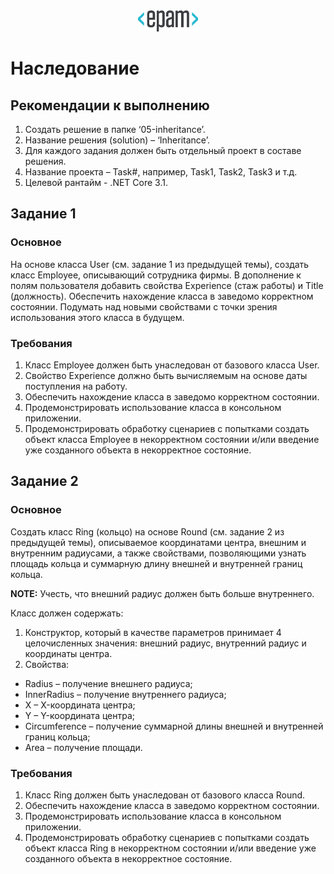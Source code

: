 <div style="text-align:center"><img src="media\epam_logo.png" style="width:1in;height:0.35417in" /></div>


# Наследование

##  Рекомендации к выполнению

1.  Создать решение в папке ‘05-inheritance’.
2.  Название решения (solution) – ‘Inheritance’.
3.  Для каждого задания должен быть отдельный проект в составе решения.
4.  Название проекта – Task\#, например, Task1, Task2, Task3 и т.д.
5.  Целевой рантайм - .NET Core 3.1.

## Задание 1

### Основное

На основе класса User (см. задание 1 из предыдущей темы), создать класс Employee, описывающий сотрудника фирмы. В дополнение к полям пользователя добавить свойства Experience (стаж работы) и Title (должность). Обеспечить нахождение класса в заведомо корректном состоянии. Подумать над новыми свойствами с точки зрения использования этого класса в будущем.

### Требования

1.  Класс Employee должен быть унаследован от базового класса User.
2.  Свойство Experience должно быть вычисляемым на основе даты поступления на работу.
3.  Обеспечить нахождение класса в заведомо корректном состоянии.
4.  Продемонстрировать использование класса в консольном приложении.
5.  Продемонстрировать обработку сценариев с попытками создать объект класса Employee в некорректном состоянии и/или введение уже созданного объекта в некорректное состояние.

## Задание 2

### Основное 

Создать класс Ring (кольцо) на основе Round (см. задание 2 из предыдущей темы), описываемое координатами центра, внешним и внутренним радиусами, а также свойствами, позволяющими узнать площадь кольца и суммарную длину внешней и внутренней границ кольца.

<strong>NOTE:</strong> Учесть, что внешний радиус должен быть больше внутреннего.

Класс должен содержать:

1.  Конструктор, который в качестве параметров принимает 4 целочисленных значения: внешний радиус, внутренний радиус и координаты центра.
2.  Свойства:

-   Radius – получение внешнего радиуса;
-   InnerRadius – получение внутреннего радиуса;
-   X – X-координата центра;
-   Y – Y-координата центра;
-   Circumference – получение суммарной длины внешней и внутренней границ кольца;
-   Area – получение площади.

### Требования

1.  Класс Ring должен быть унаследован от базового класса Round.
2.  Обеспечить нахождение класса в заведомо корректном состоянии.
3.  Продемонстрировать использование класса в консольном приложении.
4.  Продемонстрировать обработку сценариев с попытками создать объект класса Ring в некорректном состоянии и/или введение уже созданного объекта в некорректное состояние.
